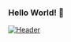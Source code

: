### Hello World! 👋

[![Header](https://raw.githubusercontent.com/matthew01lokiet/<OWNER>/<OWNER>/readme_header.png "Header")](https://some-url.dev/)
